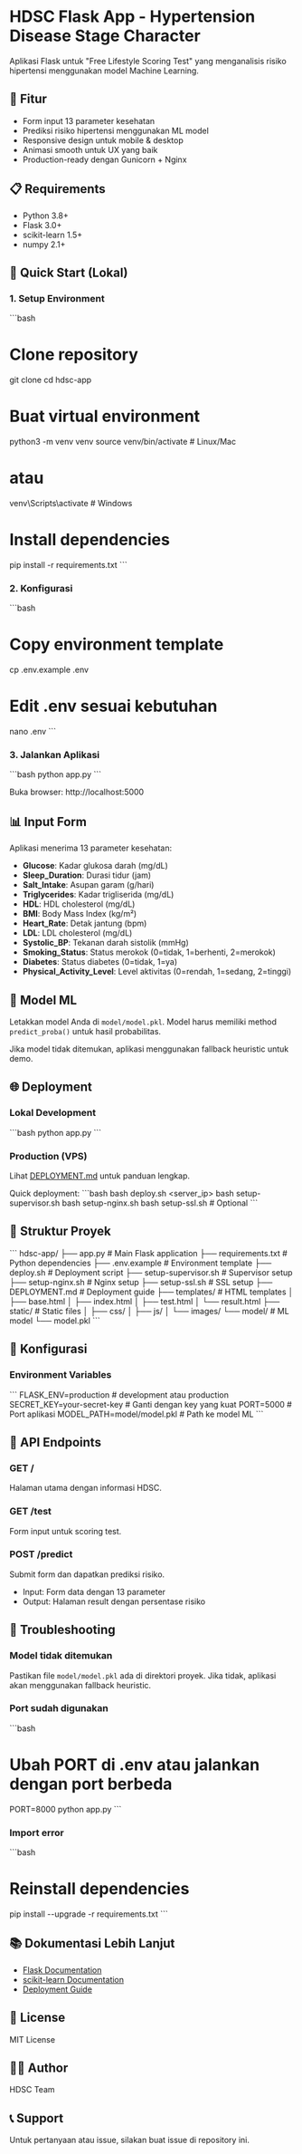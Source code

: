 # HDSC Flask App - Hypertension Disease Stage Character

Aplikasi Flask untuk "Free Lifestyle Scoring Test" yang menganalisis risiko hipertensi menggunakan model Machine Learning.

## 🚀 Fitur
- Form input 13 parameter kesehatan
- Prediksi risiko hipertensi menggunakan ML model
- Responsive design untuk mobile & desktop
- Animasi smooth untuk UX yang baik
- Production-ready dengan Gunicorn + Nginx

## 📋 Requirements
- Python 3.8+
- Flask 3.0+
- scikit-learn 1.5+
- numpy 2.1+

## 🏃 Quick Start (Lokal)

### 1. Setup Environment
\`\`\`bash
# Clone repository
git clone <your-repo-url>
cd hdsc-app

# Buat virtual environment
python3 -m venv venv
source venv/bin/activate  # Linux/Mac
# atau
venv\Scripts\activate  # Windows

# Install dependencies
pip install -r requirements.txt
\`\`\`

### 2. Konfigurasi
\`\`\`bash
# Copy environment template
cp .env.example .env

# Edit .env sesuai kebutuhan
nano .env
\`\`\`

### 3. Jalankan Aplikasi
\`\`\`bash
python app.py
\`\`\`

Buka browser: http://localhost:5000

## 📊 Input Form
Aplikasi menerima 13 parameter kesehatan:
- **Glucose**: Kadar glukosa darah (mg/dL)
- **Sleep_Duration**: Durasi tidur (jam)
- **Salt_Intake**: Asupan garam (g/hari)
- **Triglycerides**: Kadar trigliserida (mg/dL)
- **HDL**: HDL cholesterol (mg/dL)
- **BMI**: Body Mass Index (kg/m²)
- **Heart_Rate**: Detak jantung (bpm)
- **LDL**: LDL cholesterol (mg/dL)
- **Systolic_BP**: Tekanan darah sistolik (mmHg)
- **Smoking_Status**: Status merokok (0=tidak, 1=berhenti, 2=merokok)
- **Diabetes**: Status diabetes (0=tidak, 1=ya)
- **Physical_Activity_Level**: Level aktivitas (0=rendah, 1=sedang, 2=tinggi)

## 🤖 Model ML
Letakkan model Anda di `model/model.pkl`. Model harus memiliki method `predict_proba()` untuk hasil probabilitas.

Jika model tidak ditemukan, aplikasi menggunakan fallback heuristic untuk demo.

## 🌐 Deployment

### Lokal Development
\`\`\`bash
python app.py
\`\`\`

### Production (VPS)
Lihat [DEPLOYMENT.md](DEPLOYMENT.md) untuk panduan lengkap.

Quick deployment:
\`\`\`bash
bash deploy.sh <server_ip> <username>
bash setup-supervisor.sh
bash setup-nginx.sh
bash setup-ssl.sh  # Optional
\`\`\`

## 📁 Struktur Proyek
\`\`\`
hdsc-app/
├── app.py                 # Main Flask application
├── requirements.txt       # Python dependencies
├── .env.example          # Environment template
├── deploy.sh             # Deployment script
├── setup-supervisor.sh   # Supervisor setup
├── setup-nginx.sh        # Nginx setup
├── setup-ssl.sh          # SSL setup
├── DEPLOYMENT.md         # Deployment guide
├── templates/            # HTML templates
│   ├── base.html
│   ├── index.html
│   ├── test.html
│   └── result.html
├── static/               # Static files
│   ├── css/
│   ├── js/
│   └── images/
└── model/                # ML model
    └── model.pkl
\`\`\`

## 🔧 Konfigurasi

### Environment Variables
\`\`\`
FLASK_ENV=production          # development atau production
SECRET_KEY=your-secret-key    # Ganti dengan key yang kuat
PORT=5000                     # Port aplikasi
MODEL_PATH=model/model.pkl    # Path ke model ML
\`\`\`

## 📝 API Endpoints

### GET /
Halaman utama dengan informasi HDSC.

### GET /test
Form input untuk scoring test.

### POST /predict
Submit form dan dapatkan prediksi risiko.
- Input: Form data dengan 13 parameter
- Output: Halaman result dengan persentase risiko

## 🐛 Troubleshooting

### Model tidak ditemukan
Pastikan file `model/model.pkl` ada di direktori proyek. Jika tidak, aplikasi akan menggunakan fallback heuristic.

### Port sudah digunakan
\`\`\`bash
# Ubah PORT di .env atau jalankan dengan port berbeda
PORT=8000 python app.py
\`\`\`

### Import error
\`\`\`bash
# Reinstall dependencies
pip install --upgrade -r requirements.txt
\`\`\`

## 📚 Dokumentasi Lebih Lanjut
- [Flask Documentation](https://flask.palletsprojects.com/)
- [scikit-learn Documentation](https://scikit-learn.org/)
- [Deployment Guide](DEPLOYMENT.md)

## 📄 License
MIT License

## 👨‍💻 Author
HDSC Team

## 📞 Support
Untuk pertanyaan atau issue, silakan buat issue di repository ini.
